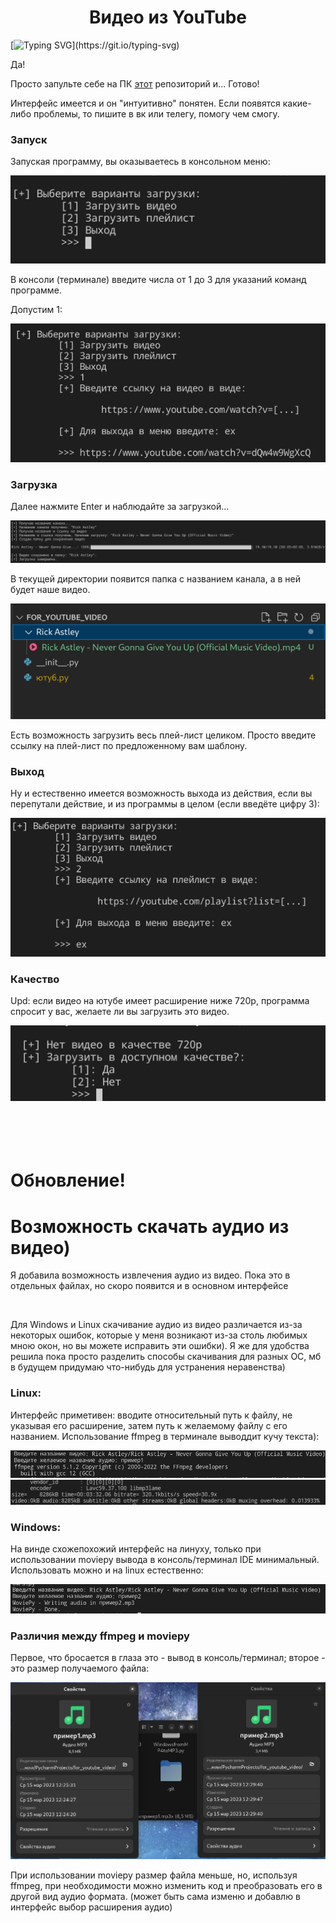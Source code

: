 <h1 align='center'>Видео из YouTube</h1>

[![Typing SVG](https://readme-typing-svg.herokuapp.com?color=FF9999&lines=%D0%97%D0%B0%D0%B3%D1%80%D1%83%D0%B7%D0%B8%D1%82%D1%8C+%D0%B2%D0%B8%D0%B4%D0%B5%D0%BE+%D0%B8%D0%B7+YouTube+?)](https://git.io/typing-svg)
<p>Да!</p>
<p>Просто запульте себе на ПК <a href='https://github.com/divanys/for_youtube_video'> этот</a> репозиторий и... Готово!</p>
<p>Интерфейс имеется и он "интуитивно" понятен. Если появятся какие-либо проблемы, то пишите в вк или телегу, помогу чем смогу.</p>
<div class='interface'>
  <h3>Запуск</h3>
  <p>Запуская программу, вы оказываетесь в консольном меню:</p>
    <img src='https://github.com/divanys/for_youtube_video/blob/master/forPhoto/%D0%BD%D0%B0%D1%87%D0%B0%D0%BB%D0%BE.png'>
  <p>В консоли (терминале) введите числа от 1 до 3 для указаний команд программе.</p>
  <p>Допустим 1:</p>
    <img src='https://github.com/divanys/for_youtube_video/blob/master/forPhoto/%D0%B2%D0%B2%D0%BE%D0%B4%D0%A1%D1%81%D1%8B%D0%BB%D0%BA%D0%B8%D0%9D%D0%B0%D0%92%D0%B8%D0%B4%D0%B5%D0%BE.png'>
  <h3>Загрузка</h3>
  <p>Далее нажмите Enter и наблюдайте за загрузкой...</p>
    <img src='https://github.com/divanys/for_youtube_video/blob/master/forPhoto/%D0%B7%D0%B0%D0%B3%D1%80%D1%83%D0%B7%D0%BA%D0%B0.png'>
  <p>В текущей директории появится папка с названием канала, а в ней будет наше видео.</p>
    <img src='https://github.com/divanys/for_youtube_video/blob/master/forPhoto/%D0%B4%D0%B8%D1%80%D0%B5%D0%BA%D1%82%D0%BE%D1%80%D0%B8%D1%8F.png'>
  <p>Есть возможность загрузить весь плей-лист целиком. Просто введите ссылку на плей-лист по предложенному вам шаблону.</p>
  <h3>Выход</h3>
  <p>Ну и естественно имеется возможность выхода из действия, если вы перепутали действие, и из программы в целом (если введёте цифру 3):</p>
    <img src='https://github.com/divanys/for_youtube_video/blob/master/forPhoto/%D0%B2%D1%8B%D1%85%D0%BE%D0%B4%D0%98%D0%B7%D0%94%D0%B5%D0%B9%D1%81%D1%82%D0%B2%D0%B8%D1%8F.png'>
  <h3>Качество</h3>
<p>Upd: если видео на ютубе имеет расширение ниже 720p, программа спросит у вас, желаете ли вы загрузить это видео.</p>
    <img src='https://github.com/divanys/for_youtube_video/blob/master/forPhoto/%D0%BA%D0%B0%D1%87%D0%B5%D1%81%D1%82%D0%B2%D0%BE.png'>
</div>
<br>
<br>
<br>
<br>
<div class='mp3'>
  <h1>Обновление!</h1>
  <h1>Возможность скачать аудио из видео)</h1>
  <p>Я добавила возможность извлечения аудио из видео. Пока это в отдельных файлах, но скоро появится и в основном интерфейсе</p><br>
  <p>Для Windows и Linux скачивание аудио из видео различается из-за некоторых ошибок, которые у меня возникают из-за столь любимых мною окон, но вы можете исправить эти ошибки). Я же для удобства решила пока просто разделить способы скачивания для разных ОС, мб в будущем придумаю что-нибудь для устранения неравенства)</p>
  <h3>Linux: </h3>
  <p>Интерфейс приметивен: вводите относительный путь к файлу, не указывая его расширение, затем путь к желаемому файлу с его названием. Использование ffmpeg в терминале выводдит кучу текста):</p>
  <img src='https://github.com/divanys/for_youtube_video/blob/master/forPhoto/1linuxDownloadMP3.png'><br>
  <img src='https://github.com/divanys/for_youtube_video/blob/master/forPhoto/2LinuxDownloadMP3.png'>
  <h3>Windows: </h3>
  <p>На винде схожепохожий интерфейс на линуху, только при использовании moviepy вывода в консоль/терминал IDE минимальный. Использовать можно и на linux естественно:</p>
  <img src='https://github.com/divanys/for_youtube_video/blob/master/forPhoto/windowsDownloadMP3.png'>
  <h3>Различия между ffmpeg и moviepy</h3>
  <p>Первое, что бросается в глаза это - вывод в консоль/терминал; второе - это размер получаемого файла:</p>
  <img src='https://github.com/divanys/for_youtube_video/blob/master/forPhoto/differences.png'>
  <p>При использовании moviepy размер файла меньше, но, используя ffmpeg, при необходимости можно изменить код и преобразовать его в другой вид аудио формата. (может быть сама изменю и добавлю в интерфейс выбор расширения аудио)</p>
 </div>
<br>
<br>
<br>
<br>
<br>
<br>
